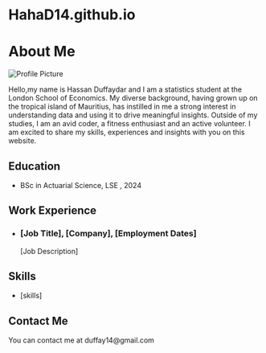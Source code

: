 # HahaD14.github.io
<html>
  <head>
    <title>About Me</title>
  </head>
  <body>
    <h1>About Me</h1>
    <img src="profile-picture.jpg" alt="Profile Picture">
    <p>Hello,my name is Hassan Duffaydar and I am a statistics student at the London School of Economics. My diverse background, having grown up on the tropical island of Mauritius, has instilled in me a strong interest in understanding data and using it to drive meaningful insights. Outside of my studies, I am an avid coder, a fitness enthusiast and an active volunteer. I am excited to share my skills, experiences and insights with you on this website.</p>
    <h2>Education</h2>
    <ul>
      <li>BSc in Actuarial Science, LSE , 2024</li>
    </ul>
    <h2>Work Experience</h2>
    <ul>
      <li>
        <h3>[Job Title], [Company], [Employment Dates]</h3>
        <p>[Job Description]</p>
      </li>
    </ul>
    <h2>Skills</h2>
    <ul>
      <li>[skills]</li>
    </ul>
    <h2>Contact Me</h2>
    <p>You can contact me at duffay14@gmail.com </p>
  </body>
</html>

